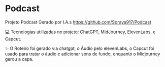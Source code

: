 # Podcast
Projeto Podcast Gerado por I.A.s
https://github.com/Soraya917/Podcast

💻 Tecnologias utilizadas no projeto: ChatGPT, MidJourney, ElevenLabs, e Capcut.

✨ O Roteiro foi gerado via chatgpt, o Áudio pelo elevenLabs, o Capcut foi usado para tratar o áudio e adicionar sons de fundo, enquanto o Midjourney gerou a capa. 

